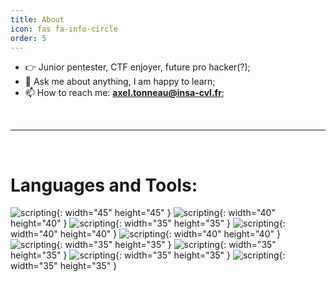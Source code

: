 ```yaml
---
title: About
icon: fas fa-info-circle
order: 5
---
```



- 👉 Junior pentester, CTF enjoyer, future pro hacker(?);<br />
- 💬 Ask me about anything, I am happy to learn;<br />
- 📫 How to reach me: **<a href="mailto: axel.tonneau@insa-cvl.fr">axel.tonneau@insa-cvl.fr</a>**;

<br>
<hr />
<br>

# Languages and Tools:

![scripting](https://raw.githubusercontent.com/Nouman404/nouman404.github.io/main/assets/img/scripting.png){: width="45" height="45" }
![scripting](https://raw.githubusercontent.com/Nouman404/nouman404.github.io/main/assets/img/metasploit.png){: width="40" height="40" }
![scripting](https://raw.githubusercontent.com/Nouman404/nouman404.github.io/main/assets/img/python.png){: width="35" height="35" }
![scripting](https://raw.githubusercontent.com/Nouman404/nouman404.github.io/main/assets/img/tux.png){: width="40" height="40" }
![scripting](https://raw.githubusercontent.com/Nouman404/nouman404.github.io/main/assets/img/docker.png){: width="40" height="40" }
![scripting](https://raw.githubusercontent.com/Nouman404/nouman404.github.io/main/assets/img/burpsuite.png){: width="35" height="35" }
![scripting](https://raw.githubusercontent.com/Nouman404/nouman404.github.io/main/assets/img/C.png){: width="35" height="35" }
![scripting](https://raw.githubusercontent.com/Nouman404/nouman404.github.io/main/assets/img/js.png){: width="35" height="35" }
![scripting](https://raw.githubusercontent.com/Nouman404/nouman404.github.io/main/assets/img/php.png){: width="35" height="35" }
